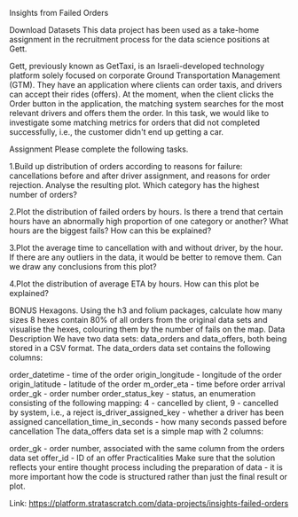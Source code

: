 Insights from Failed Orders

Download Datasets
This data project has been used as a take-home assignment in the recruitment process for the data science positions at Gett.

Gett, previously known as GetTaxi, is an Israeli-developed technology platform solely focused on corporate Ground Transportation Management (GTM). They have an application where clients can order taxis, and drivers can accept their rides (offers). At the moment, when the client clicks the Order button in the application, the matching system searches for the most relevant drivers and offers them the order. In this task, we would like to investigate some matching metrics for orders that did not completed successfully, i.e., the customer didn't end up getting a car.

Assignment
Please complete the following tasks.

1.Build up distribution of orders according to reasons for failure: cancellations before and after driver assignment, and reasons for order rejection. Analyse the resulting plot. Which category has the highest number of orders?

2.Plot the distribution of failed orders by hours. Is there a trend that certain hours have an abnormally high proportion of one category or another? What hours are the biggest fails? How can this be explained?

3.Plot the average time to cancellation with and without driver, by the hour. If there are any outliers in the data, it would be better to remove them. Can we draw any conclusions from this plot?

4.Plot the distribution of average ETA by hours. How can this plot be explained?

BONUS Hexagons. Using the h3 and folium packages, calculate how many sizes 8 hexes contain 80% of all orders from the original data sets and visualise the hexes, colouring them by the number of fails on the map.
Data Description
We have two data sets: data_orders and data_offers, both being stored in a CSV format. The data_orders data set contains the following columns:

order_datetime - time of the order
origin_longitude - longitude of the order
origin_latitude - latitude of the order
m_order_eta - time before order arrival
order_gk - order number
order_status_key - status, an enumeration consisting of the following mapping:
4 - cancelled by client,
9 - cancelled by system, i.e., a reject
is_driver_assigned_key - whether a driver has been assigned
cancellation_time_in_seconds - how many seconds passed before cancellation
The data_offers data set is a simple map with 2 columns:

order_gk - order number, associated with the same column from the orders data set
offer_id - ID of an offer
Practicalities
Make sure that the solution reflects your entire thought process including the preparation of data - it is more important how the code is structured rather than just the final result or plot.


Link: https://platform.stratascratch.com/data-projects/insights-failed-orders